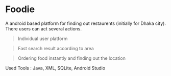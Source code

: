 # Foodie

A android based platform for finding out restaurents (initially for Dhaka city). There users can act several actions.

>Individual user platform

>Fast search result according to area

>Ordering food instantly and finding out the location

Used Tools : Java, XML, SQLite, Android Studio
